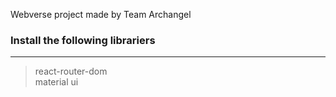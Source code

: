 Webverse project made by Team Archangel
### Install the following librariers
---
> react-router-dom  
> material ui

